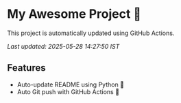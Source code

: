 # My Awesome Project 🚀

This project is automatically updated using GitHub Actions.

_Last updated: 2025-05-28 14:27:50 IST_

## Features
- Auto-update README using Python 🐍
- Auto Git push with GitHub Actions 🤖
